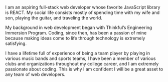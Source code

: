 I am an aspiring full-stack web developer whose favorite JavaScript library is REACT. My social life consists mostly of spending time with my wife and son, playing the guitar, and traveling the world.

My background in web development began with Thinkful’s Engineering Immersion Program. Coding, since then, has been a passion of mine because making ideas come to life through technology is extremely satisfying.

I have a lifetime full of experience of being a team player by playing in various music bands and sports teams, I have been a member of various clubs and organizations throughout my college career, and I am extremely passionate about coding. This is why I am confident I will be a great asset to any team of web developers.